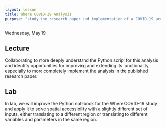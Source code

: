 ```yaml
---
layout: lesson
title: Where COVID-19 Analysis
purpose: "study the research paper and implementation of a COVID-19 accessibility analysis"
---
```


Wednesday, May 19

## Lecture

Collaborating to more deeply understand the Python script for this analysis and identify opportunities for improving and extending its functionality, especially to more completely implement the analysis in the published research paper.

## Lab

In lab, we will improve the Python notebook for the Where COVID-19 study and apply it to solve spatial accessibility with a slightly different set of inputs, either translating to a different region or translating to different variables and parameters in the same region.

